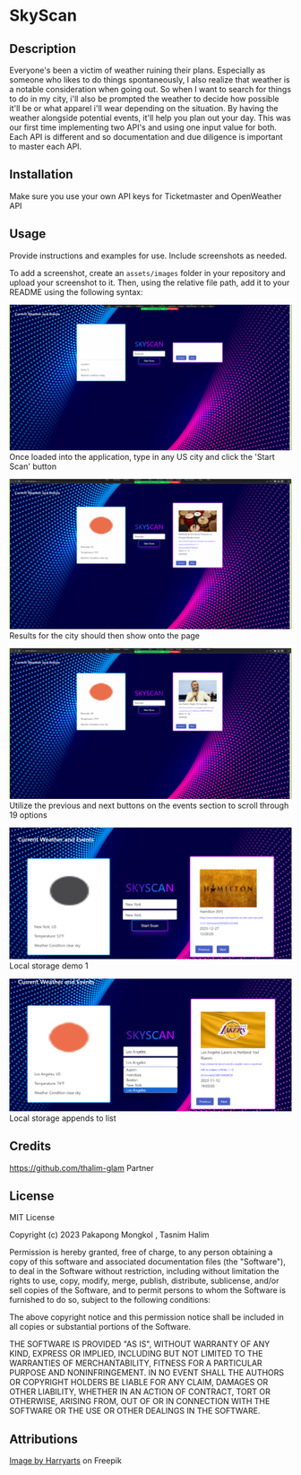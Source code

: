  # SkyScan

## Description

Everyone's been a victim of weather ruining their plans. Especially as someone who likes to do things spontaneously, I also realize that weather is a notable consideration when going out. So when I want to search for things to do in my city, i'll also be prompted the weather to decide how possible it'll be or what apparel i'll wear depending on the situation. By having the weather alongside potential events, it'll help you plan out your day. This was our first time implementing two API's and using one input value for both. Each API is different and so documentation and due diligence is important to master each API.

## Installation

Make sure you use your own API keys for Ticketmaster and OpenWeather API

## Usage

Provide instructions and examples for use. Include screenshots as needed.

To add a screenshot, create an `assets/images` folder in your repository and upload your screenshot to it. Then, using the relative file path, add it to your README using the following syntax:

![Alt text](<assets/images/demo 1.png>)
Once loaded into the application, type in any US city and click the 'Start Scan' button

![Alt text](<assets/images/demo 2.png>)
Results for the city should then show onto the page

![Alt text](<assets/images/demo 3.png>)
Utilize the previous and next buttons on the events section to scroll through 19 options

![Alt text](assets/images/Localstorage-1.png)
Local storage demo 1

![Alt text](assets/images/Localstorage-2.png)
Local storage appends to list 
## Credits

https://github.com/thalim-glam
Partner

## License

MIT License

Copyright (c) 2023 Pakapong Mongkol , Tasnim Halim

Permission is hereby granted, free of charge, to any person obtaining a copy
of this software and associated documentation files (the "Software"), to deal
in the Software without restriction, including without limitation the rights
to use, copy, modify, merge, publish, distribute, sublicense, and/or sell
copies of the Software, and to permit persons to whom the Software is
furnished to do so, subject to the following conditions:

The above copyright notice and this permission notice shall be included in all
copies or substantial portions of the Software.

THE SOFTWARE IS PROVIDED "AS IS", WITHOUT WARRANTY OF ANY KIND, EXPRESS OR
IMPLIED, INCLUDING BUT NOT LIMITED TO THE WARRANTIES OF MERCHANTABILITY,
FITNESS FOR A PARTICULAR PURPOSE AND NONINFRINGEMENT. IN NO EVENT SHALL THE
AUTHORS OR COPYRIGHT HOLDERS BE LIABLE FOR ANY CLAIM, DAMAGES OR OTHER
LIABILITY, WHETHER IN AN ACTION OF CONTRACT, TORT OR OTHERWISE, ARISING FROM,
OUT OF OR IN CONNECTION WITH THE SOFTWARE OR THE USE OR OTHER DEALINGS IN THE
SOFTWARE.

## Attributions

 <a href="https://www.freepik.com/free-vector/abstract-colorful-technology-dotted-wave-background_6166234.htm#query=modern&position=46&from_view=search&track=sph">Image by Harryarts</a> on Freepik
 
